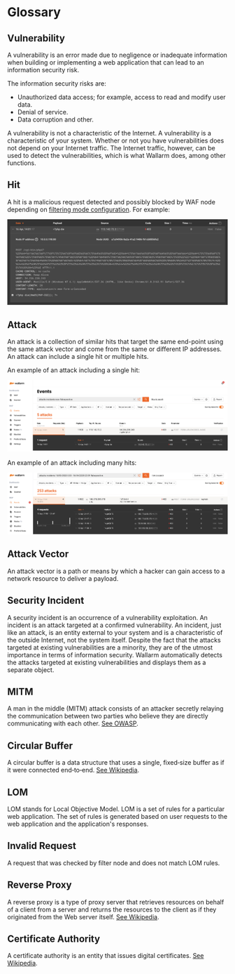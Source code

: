 # Glossary

## Vulnerability
A vulnerability is an error made due to negligence or inadequate information when building or implementing a web application that can lead to an information security risk.

The information security risks are:

* Unauthorized data access; for example, access to read and modify user data.
* Denial of service.
* Data corruption and other.

A vulnerability is not a characteristic of the Internet. A vulnerability is a characteristic of your system. Whether or not you have vulnerabilities does not depend on your Internet traffic. The Internet traffic, however, can be used to detect the vulnerabilities, which is what Wallarm does, among other functions.

## Hit

A hit is a malicious request detected and possibly blocked by WAF node depending on [filtering mode configuration](admin-en/configure-wallarm-mode.md). For example:

![!Hit example](images/glossary/hit-example.png)

## Attack

An attack is a collection of similar hits that target the same end-point using the same attack vector and come from the same or different IP addresses. An attack can include a single hit or multiple hits.

An example of an attack including a single hit:

![!Attack with one hit](images/glossary/attack-with-one-hit-example.png)

An example of an attack including many hits:

![!Attack with several hits](images/glossary/attack-with-several-hits-example.png)

## Attack Vector
An attack vector is a path or means by which a hacker can gain access to a network resource to deliver a payload.

## Security Incident
A security incident is an occurrence of a vulnerability exploitation. An incident is an attack targeted at a confirmed vulnerability.
An incident, just like an attack, is an entity external to your system and is a characteristic of the outside Internet, not the system itself. Despite the fact that the attacks targeted at existing vulnerabilities are a minority, they are of the utmost importance in terms of information security. Wallarm automatically detects the attacks targeted at existing vulnerabilities and displays them as a separate object.

## MITM
A man in the middle (MITM) attack consists of an attacker secretly relaying the communication between two parties who believe they are directly communicating with each other.
[See OWASP](https://owasp.org/www-community/attacks/Man-in-the-middle_attack).

## Circular Buffer
A circular buffer is a data structure that uses a single, fixed‑size buffer as if it were connected end‑to‑end.
[See Wikipedia](https://en.wikipedia.org/wiki/Circular_buffer).

## LOM
LOM stands for Local Objective Model. LOM is a set of rules for a particular web application. The set of rules is generated based on user requests to the web application and the application's responses.

## Invalid Request
A request that was checked by filter node and does not match LOM rules.

## Reverse Proxy
A reverse proxy is a type of proxy server that retrieves resources on behalf of a client from a server and returns the resources to the client as if they originated from the Web server itself.
[See Wikipedia](https://en.wikipedia.org/wiki/Reverse_proxy).

## Certificate Authority
A certificate authority is an entity that issues digital certificates.
[See Wikipedia](https://en.wikipedia.org/wiki/Certificate_authority).
